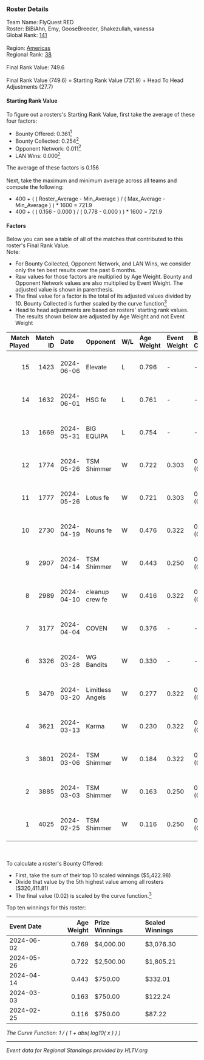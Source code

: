 ### Roster Details<br />
Team Name: FlyQuest RED<br />
Roster: BiBiAhn, Emy, GooseBreeder, Shakezullah, vanessa<br />
Global Rank: [141](../standings_global.md)<br />
<br />
Region: [Americas]( ../standings_americas.md)<br />
Regional Rank: [38]( ../standings_americas.md)<br />
<br />
Final Rank Value:  749.6<br />
<br />
Final Rank Value (749.6) = Starting Rank Value (721.9) + Head To Head Adjustments (27.7)<br />

#### Starting Rank Value<br />
To figure out a rosters's Starting Rank Value, first take the average of these four factors:<br />
- Bounty Offered: 0.361[<sup>1</sup>](#table2)
- Bounty Collected: 0.254[<sup>2</sup>](#table1)
- Opponent Network: 0.011[<sup>2</sup>](#table1)
- LAN Wins: 0.000[<sup>2</sup>](#table1)

The average of these factors is 0.156<br />
<br />
Next, take the maximum and minimum average across all teams and compute the following:<br />
- 400 + ( ( Roster_Average - Min_Average ) / ( Max_Average - Min_Average ) ) * 1600 = 721.9
- 400 + ( ( 0.156 - 0.000 ) / ( 0.778 - 0.000 ) ) * 1600 = 721.9


#### Factors<br />
Below you can see a table of all of the matches that contributed to this roster's Final Rank Value.<br />
Note:<br />

- For Bounty Collected, Opponent Network, and LAN Wins, we consider only the ten best results over the past 6 months.
- Raw values for those factors are multiplied by Age Weight. Bounty and Opponent Network values are also multiplied by Event Weight. The adjusted value is shown in parenthesis.
- The final value for a factor is the total of its adjusted values divided by 10. Bounty Collected is further scaled by the curve function[<sup>3</sup>](#curveFunction)
- Head to head adjustments are based on rosters' starting rank values. The results shown below are adjusted by Age Weight and not Event Weight
<span id="table1"></span><br />


| Match Played | Match ID | Date       | Opponent         | W/L | Age Weight | Event Weight | Bounty Collected | Opponent Network | LAN Wins  | H2H Adj. | Roster                                           |
| -: | -: | :- | :- | :- | :- | :- | :- | :- | :- | -: | :- |
|           15 |     1423 | 2024-06-06 | Elevate          | L   | 0.796      | -            | -                | -                | -         |    -5.22 | BiBiAhn, Emy, GooseBreeder, Shakezullah, vanessa |
|           14 |     1632 | 2024-06-01 | HSG fe           | L   | 0.761      | -            | -                | -                | -         |    -9.60 | BiBiAhn, Emy, GooseBreeder, Kaoday, vanessa      |
|           13 |     1669 | 2024-05-31 | BIG EQUIPA       | L   | 0.754      | -            | -                | -                | -         |   -11.54 | BiBiAhn, Emy, GooseBreeder, Kaoday, vanessa      |
|           12 |     1774 | 2024-05-26 | TSM Shimmer      | W   | 0.722      | 0.303        | 0.020 (0.004)    | 0.191 (0.042)    | 0 (0.000) |    10.48 | BiBiAhn, Emy, GooseBreeder, Kaoday, vanessa      |
|           11 |     1777 | 2024-05-26 | Lotus fe         | W   | 0.721      | 0.303        | 0.004 (0.001)    | 0.037 (0.008)    | 0 (0.000) |     7.82 | BiBiAhn, Emy, GooseBreeder, Kaoday, vanessa      |
|           10 |     2730 | 2024-04-19 | Nouns fe         | W   | 0.476      | 0.322        | 0.003 (0.001)    | 0.032 (0.005)    | 0 (0.000) |     5.21 | BiBiAhn, Emy, GooseBreeder, Kaoday, vanessa      |
|            9 |     2907 | 2024-04-14 | TSM Shimmer      | W   | 0.443      | 0.250        | 0.020 (0.002)    | 0.191 (0.021)    | 0 (0.000) |     6.59 | BiBiAhn, Emy, GooseBreeder, Kaoday, vanessa      |
|            8 |     2989 | 2024-04-10 | cleanup crew fe  | W   | 0.416      | 0.322        | 0.002 (0.000)    | 0.020 (0.003)    | 0 (0.000) |     4.43 | BiBiAhn, Emy, GooseBreeder, Kaoday, vanessa      |
|            7 |     3177 | 2024-04-04 | COVEN            | W   | 0.376      | -            | -                | -                | 0 (0.000) |     2.71 | BiBiAhn, Emy, GooseBreeder, Kaoday, vanessa      |
|            6 |     3326 | 2024-03-28 | WG Bandits       | W   | 0.330      | -            | -                | -                | 0 (0.000) |     3.53 | BiBiAhn, Emy, GooseBreeder, Kaoday, vanessa      |
|            5 |     3479 | 2024-03-20 | Limitless Angels | W   | 0.277      | 0.322        | 0.003 (0.000)    | 0.045 (0.004)    | 0 (0.000) |     3.38 | BiBiAhn, Emy, GooseBreeder, Kaoday, vanessa      |
|            4 |     3621 | 2024-03-13 | Karma            | W   | 0.230      | 0.322        | 0.004 (0.000)    | 0.068 (0.005)    | 0 (0.000) |     2.90 | BiBiAhn, Emy, GooseBreeder, Kaoday, vanessa      |
|            3 |     3801 | 2024-03-06 | TSM Shimmer      | W   | 0.184      | 0.322        | 0.020 (0.001)    | 0.191 (0.011)    | 0 (0.000) |     2.75 | BiBiAhn, Emy, GooseBreeder, Kaoday, vanessa      |
|            2 |     3885 | 2024-03-03 | TSM Shimmer      | W   | 0.163      | 0.250        | 0.020 (0.001)    | 0.191 (0.008)    | -         |     2.48 | BiBiAhn, Emy, GooseBreeder, Kaoday, vanessa      |
|            1 |     4025 | 2024-02-25 | TSM Shimmer      | W   | 0.116      | 0.250        | 0.020 (0.001)    | 0.191 (0.006)    | -         |     1.79 | BiBiAhn, Emy, GooseBreeder, Kaoday, vanessa      |

<br />
<span id="table2"></span><br />
To calculate a roster's Bounty Offered:<br />

- First, take the sum of their top 10 scaled winnings ($5,422.98)
- Divide that value by the 5th highest value among all rosters ($320,411.81)
- The final value (0.02) is scaled by the curve function.[<sup>3</sup>](#curveFunction)

Top ten winnings for this roster:<br />

| Event Date | Age Weight | Prize Winnings | Scaled Winnings |
| :- | -: | :- | :- |
| 2024-06-02 |      0.769 | $4,000.00      | $3,076.30       |
| 2024-05-26 |      0.722 | $2,500.00      | $1,805.21       |
| 2024-04-14 |      0.443 | $750.00        | $332.01         |
| 2024-03-03 |      0.163 | $750.00        | $122.24         |
| 2024-02-25 |      0.116 | $750.00        | $87.22          |


<span id="curveFunction"></span>_The Curve Function: 1 / ( 1 + abs( log10( x ) ) )_<br />

---
_Event data for Regional Standings provided by HLTV.org_<br />

